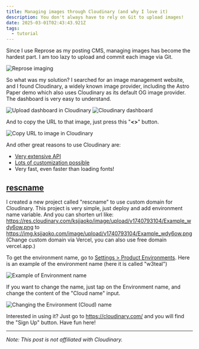 ```yaml
---
title: Managing images through Cloudinary (and why I love it)
description: You don't always have to rely on Git to upload images!
date: 2025-03-01T02:43:43.921Z
tags:
  - tutorial
---
```

Since I use Reprose as my posting CMS, managing images has become the hardest part. I am too lazy to upload and commit each image via Git.

![Reprose imaging](https://res.cloudinary.com/w3teal/image/upload/v1740795542/2025-03-01_09_18_36-Editing_the_file___Reprose_ctcdd0.jpg)

So what was my solution? I searched for an image management website, and I found Cloudinary, a widely known image provider, including the Astro Paper demo which also uses Cloudinary as its default OG image provider. The dashboard is very easy to understand.

![Upload dashboard in Cloudinary](https://res.cloudinary.com/w3teal/image/upload/v1740795972/cloudinary-upload_aki9i2.png)
![Cloudinary dashboard](https://res.cloudinary.com/w3teal/image/upload/v1740795782/cloudinary_jnlqlx.png)

And to copy the URL to that image, just press this "**<>**" button.

![Copy URL to image in Cloudinary](https://res.cloudinary.com/w3teal/image/upload/v1740795886/cloudinary-copy_mg6vjw.jpg)

And other great reasons to use Cloudinary are:
* [Very extensive API](https://cloudinary.com/documentation/cloudinary_sdks)
* [Lots of customization possible](https://cloudinary.com/documentation/transformation_reference)
* Very fast, even faster than loading fonts!

## [rescname](https://github.com/w3teal/rescname)

I created a new project called "rescname" to use custom domain for Cloudinary. This project is very simple, just deploy and add environment name variable. And you can shorten url like:
https://res.cloudinary.com/ksjjaoko/image/upload/v1740793104/Example_wdy6ow.png
to
https://img.ksjjaoko.com/image/upload/v1740793104/Example_wdy6ow.png (Change custom domain via Vercel, you can also use free domain vercel.app.)

To get the environment name, go to [Settings > Product Environments](https://console.cloudinary.com/settings/product-environments). Here is an example of the environment name (here it is called "w3teal")

![Example of Environment name](https://res.cloudinary.com/w3teal/image/upload/v1740796563/cloudinary-env_opifgh.jpg)

If you want to change the name, just tap on the Environment name, and change the content of the "Cloud name" input.

![Changing the Environment (Cloud) name](https://res.cloudinary.com/w3teal/image/upload/v1740796841/cloudinary-name_kxga03.png)

Interested in using it? Just go to https://cloudinary.com/ and you will find the "Sign Up" button. Have fun here!

---

*Note: This post is not affiliated with Cloudinary.*
